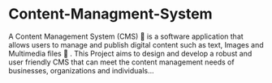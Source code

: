 











































# Content-Managment-System
A Content Management System (CMS)  :open_file_folder: is a software application that allows users to manage and publish digital content such as text,  Images and Multimedia files :email: . This Project aims to design and develop a robust and user friendly CMS that can meet the content management needs of businesses, organizations and individuals...
